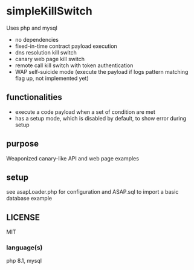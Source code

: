 # simpleKillSwitch
Uses php and mysql

- no dependencies
- fixed-in-time contract payload execution
- dns resolution kill switch
- canary web page kill switch
- remote call kill switch with token authentication
- WAP self-suicide mode (execute the payload if logs pattern matching flag up, not implemented yet)

## functionalities
- execute a code payload when a set of condition are met
- has a setup mode, which is disabled by default, to show error during setup

## purpose
Weaponized canary-like API and web page examples

## setup
see asapLoader.php for configuration and ASAP.sql to import a basic database example

## LICENSE
MIT

### language(s)
php 8.1, mysql
